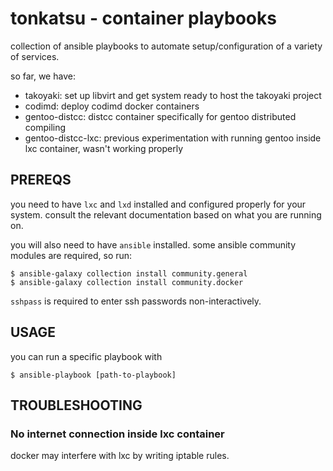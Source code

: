 # tonkatsu - container playbooks

collection of ansible playbooks to automate setup/configuration of a variety of
services.

so far, we have:
- takoyaki: set up libvirt and get system ready to host the takoyaki project
- codimd: deploy codimd docker containers
- gentoo-distcc: distcc container specifically for gentoo distributed compiling
- gentoo-distcc-lxc: previous experimentation with running gentoo inside lxc container, wasn't working properly

## PREREQS

you need to have `lxc` and `lxd` installed and configured properly for your system.
consult the relevant documentation based on what you are running on.

you will also need to have `ansible` installed. some ansible community modules
are required, so run:
```
$ ansible-galaxy collection install community.general
$ ansible-galaxy collection install community.docker
```

`sshpass` is required to enter ssh passwords non-interactively.

## USAGE

you can run a specific playbook with

```
$ ansible-playbook [path-to-playbook]
```

## TROUBLESHOOTING

### No internet connection inside lxc container
docker may interfere with lxc by writing iptable rules.
